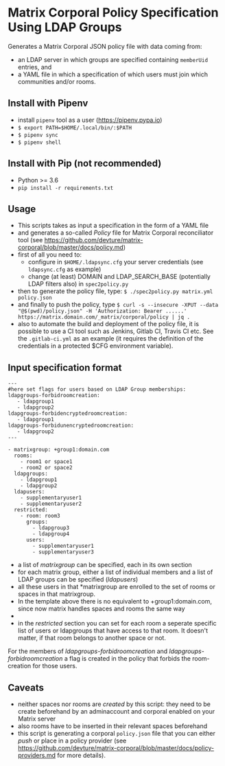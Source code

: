 # Matrix Corporal Policy Specification Using LDAP Groups

Generates a Matrix Corporal JSON policy file with data coming from:
- an LDAP server in which groups are specified containing `memberUid` entries, and
- a YAML file in which a specification of which users must join which communities and/or rooms.

## Install with Pipenv

* install `pipenv` tool as a user (https://pipenv.pypa.io)
* `$ export PATH=$HOME/.local/bin/:$PATH`
* `$ pipenv sync`
* `$ pipenv shell`

## Install with Pip (not recommended)

* Python >= 3.6
* `pip install -r requirements.txt`

## Usage

* This scripts takes as input a specification in the form of a YAML file
* and generates a so-called *Policy* file for Matrix Corporal reconciliator tool (see https://github.com/devture/matrix-corporal/blob/master/docs/policy.md)
* first of all you need to:
   * configure in `$HOME/.ldapsync.cfg` your server credentials (see `ldapsync.cfg` as example)
   * change (at least) DOMAIN and LDAP_SEARCH_BASE (potentially LDAP filters also) in `spec2policy.py`
* then to generate the policy file, type: `$ ./spec2policy.py matrix.yml policy.json`
* and finally to push the policy, type `$ curl -s --insecure -XPUT --data "@$(pwd)/policy.json" -H 'Authorization: Bearer ......' https://matrix.domain.com/_matrix/corporal/policy | jq .`
* also to automate the build and deployment of the policy file, it is possible to use a CI tool such as Jenkins, Gitlab CI, Travis CI etc. See the `.gitlab-ci.yml` as an example (it requires the definition of the credentials in a protected $CFG environment variable).

## Input specification format

~~~
---
#here set flags for users based on LDAP Group memberships:
ldapgroups-forbidroomcreation:
   - ldapgroup1
   - ldapgroup2
ldapgroups-forbidencryptedroomcreation:
   - ldapgroup1
ldapgroups-forbidunencryptedroomcreation:
   - ldapgroup2
---

- matrixgroup: +group1:domain.com
  rooms:
    - room1 or space1
    - room2 or space2
  ldapgroups:
    - ldapgroup1
    - ldapgroup2
  ldapusers:
    - supplementaryuser1
    - supplementaryuser2
  restricted:
    - room: room3
      groups:
        - ldapgroup3
        - ldapgroup4
      users:
        - supplementaryuser1
        - supplementaryuser3

~~~

* a list of *matrixgroup* can be specified, each in its own section
* for each matrix group, either a list of individual members and a list of LDAP groups can be specified (*ldapusers*)
* all these users in that *matrixgroup are enrolled to the set of rooms or spaces in that matrixgroup. 
* In the template above there is no equivalent to +group1:domain.com, since now matrix handles spaces and rooms the same way
* 
* in the *restricted* section you can set for each room a seperate specific list of users or ldapgroups that have access to that room.
 It doesn't matter, if that room belongs to another space or not.

For the members of *ldapgroups-forbidroomcreation* and *ldapgroups-forbidroomcreation* a flag is created in the policy that forbids the room-creation for those users.

## Caveats

* neither spaces nor rooms are *created* by this script: they need to be create beforehand by an adminaccount and corporal enabled on your Matrix server
* also rooms have to be inserted in their relevant spaces beforehand
* this script is generating a corporal `policy.json` file that you can either *push* or place in a policy provider (see https://github.com/devture/matrix-corporal/blob/master/docs/policy-providers.md for more details).

